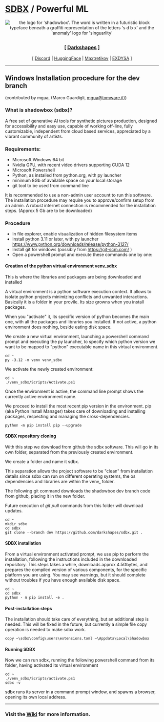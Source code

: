 

# [SDBX](https://github.com/darkshapes/sdbx) / Powerful ML

<div align="center"> 
 
![the logo for 'shadowbox'. The word is written in a futuristic block typeface beneath a graffiti representation of the letters 's d b x' and the 'anomaly' logo for 'singuarlity'](https://github.com/user-attachments/assets/8913c77a-8252-4b18-8fc8-4160d6065cf7)
##

 ### [ [Darkshapes](https://github.com/darkshapes) ]
[ [Discord](https://discord.gg/RYaJw9mPPe) | [HuggingFace](https://huggingface.co/darkshapes) | [Maxtretikov](https://github.com/Maxtretikov/) | [EXDYSA](https://github.com/exdysa/) ]

</div>

<hr>

<div align="left">

## Windows Installation procedure for the dev branch

(contributed by mgua, (Marco Guardigli, mgua@tomware.it))

### What is shadowbox (sdbx)?
A free set of generative AI tools for synthetic pictures production, designed 
for accessibility and easy use, capable of working off-line, fully customizable, 
independent from cloud based services, appreciated by a vibrant community of artists.


### Requirements:
- Microsoft Windows 64 bit
- Nvidia GPU, with recent video drivers supporting CUDA 12
- Microsoft Powershell
- Python, as installed from python.org, with py launcher
- minimum 8Gb of available space on your local storage
- git tool to be used from command line

It is recommended to use a non-admin user account to run this software.
The installation procedure may require you to approve/confirm setup from an admin.
A robust internet connection is recommended for the installation steps. 
(Approx 5 Gb are to be downloaded)


### Procedure
- In file explorer, enable visualization of hidden filesystem items
- Install python 3.11 or later, with py launcher
    https://www.python.org/downloads/release/python-3127/ 
- Install git for windows (possibly from https://git-scm.com/ )
- Open a powershell prompt and execute these commands one by one:



#### Creation of the python virtual environment venv_sdbx
This is where the libraries and packages are being downloaded and installed

A virtual environment is a python software execution context. 
It allows to isolate python projects minimizing conflicts and unwanted interactions.
Basically it is a folder in your provile. Its size growns when you install packages.

When you "activate" it, its specific version of python becomes the main one, 
with all the packages and libraries you installed. 
If not active, a python environment does nothing, beside eating disk space.

We create a new virtual environment, launching a powershell command prompt 
and executing the py launcher, to specify which python version we want to be mapped 
to "python" executable name in this virtual environment.

```
cd ~
py -3.12 -m venv venv_sdbx

```

We activate the newly created environment:
```
cd ~
./venv_sdbx/Scripts/Activate.ps1

```

Once the environment is active, the command line prompt shows the 
currently active environment name.

We proceed to install the most recent pip version in the environment.
pip (aka Python Install Manager) takes care of downloading and installing packages,
respecting and managing the cross-dependencies.

```
python -m pip install pip --upgrade

```


#### SDBX repository cloning
With this step we download from github the sdbx software. 
This will go in its own folder, separated from the previously created environment.

We create a folder and name it sdbx. 

This separation allows the project software to be "clean" from installation details
since sdbx can run on different operating systems, the os dependencies and libraries 
are within the venv_ folder.

The following git command downloads the shadowbox dev branch code from github, 
placing it in the new folder.

Future execution of _git pull_ commands from this folder will download updates. 

```
cd ~
mkdir sdbx
cd sdbx
git clone --branch dev https://github.com/darkshapes/sdbx.git .

```


#### SDBX installation
From a virtual environment activated prompt, we use pip to perform the installation, 
following the instructions included in the downloaded repository.
This steps takes a while, downloads approx 4.5Gbytes, and prepares the compiled version
of various components, for the specific platform you are using.
You may see warnings, but it should complete without troubles if you have enough available disk space.

```
cd ~
cd sdbx
python - m pip install -e .

```


#### Post-installation steps
The installation should take care of everything, but an additional step is needed.
This will be fixed in the future, but currently a simple file copy operation is needed to 
make sdbx work.

```
copy ~\sdbx\config\users\extensions.toml ~\Appdata\Local\Shadowbox

```



#### Running SDBX
Now we can run sdbx, running the following powershell command from its folder, 
having activated its virtual environment

```
cd ~
./venv_sdbx/Scripts/activate.ps1
sdbx -v
```

sdbx runs its server in a command prompt window, and spawns a browser, 
opening its own local address.


<hr>

### Visit the [Wiki](https://github.com/darkshapes/sdbx/wiki) for more information.

</div>
